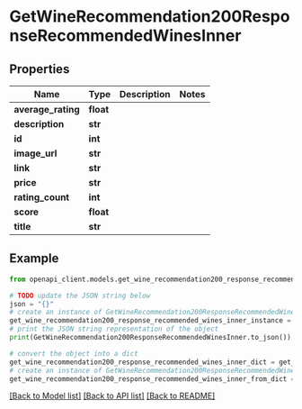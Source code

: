 # GetWineRecommendation200ResponseRecommendedWinesInner


## Properties

Name | Type | Description | Notes
------------ | ------------- | ------------- | -------------
**average_rating** | **float** |  | 
**description** | **str** |  | 
**id** | **int** |  | 
**image_url** | **str** |  | 
**link** | **str** |  | 
**price** | **str** |  | 
**rating_count** | **int** |  | 
**score** | **float** |  | 
**title** | **str** |  | 

## Example

```python
from openapi_client.models.get_wine_recommendation200_response_recommended_wines_inner import GetWineRecommendation200ResponseRecommendedWinesInner

# TODO update the JSON string below
json = "{}"
# create an instance of GetWineRecommendation200ResponseRecommendedWinesInner from a JSON string
get_wine_recommendation200_response_recommended_wines_inner_instance = GetWineRecommendation200ResponseRecommendedWinesInner.from_json(json)
# print the JSON string representation of the object
print(GetWineRecommendation200ResponseRecommendedWinesInner.to_json())

# convert the object into a dict
get_wine_recommendation200_response_recommended_wines_inner_dict = get_wine_recommendation200_response_recommended_wines_inner_instance.to_dict()
# create an instance of GetWineRecommendation200ResponseRecommendedWinesInner from a dict
get_wine_recommendation200_response_recommended_wines_inner_from_dict = GetWineRecommendation200ResponseRecommendedWinesInner.from_dict(get_wine_recommendation200_response_recommended_wines_inner_dict)
```
[[Back to Model list]](../README.md#documentation-for-models) [[Back to API list]](../README.md#documentation-for-api-endpoints) [[Back to README]](../README.md)


